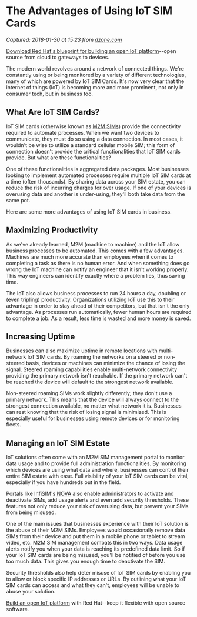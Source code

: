 # The Advantages of Using IoT SIM Cards

_Captured: 2018-01-30 at 15:23 from [dzone.com](https://dzone.com/articles/the-advantages-of-using-iot-sim-cards?edition=359097&utm_source=Zone%20Newsletter&utm_medium=email&utm_campaign=iot%202018-01-30)_

[Download Red Hat's blueprint for building an open IoT platform](https://dzone.com/go?i=250323&u=https%3A%2F%2Fwww.redhat.com%2Fen%2Fresources%2Fintelligent-systems-solution-internet-things)--open source from cloud to gateways to devices.

The modern world revolves around a network of connected things. We're constantly using or being monitored by a variety of different technologies, many of which are powered by IoT SIM Cards. It's now very clear that the internet of things (IoT) is becoming more and more prominent, not only in consumer tech, but in business too.

## What Are IoT SIM Cards?

IoT SIM cards (otherwise known as [M2M SIMs](https://www.infisim.com/m2m-sim-cards/)) provide the connectivity required to automate processes. When we want two devices to communicate, they must do so using a data connection. In most cases, it wouldn't be wise to utilize a standard cellular mobile SIM; this form of connection doesn't provide the critical functionalities that IoT SIM cards provide. But what are these functionalities?

One of these functionalities is aggregated data packages. Most businesses looking to implement automated processes require multiple IoT SIM cards at a time (often thousands). By sharing data across your SIM estate, you can reduce the risk of incurring charges for over usage. If one of your devices is overusing data and another is under-using, they'll both take data from the same pot.

Here are some more advantages of using IoT SIM cards in business.

## Maximizing Productivity

As we've already learned, M2M (machine to machine) and the IoT allow business processes to be automated. This comes with a few advantages. Machines are much more accurate than employees when it comes to completing a task as there is no human error. And when something does go wrong the IoT machine can notify an engineer that it isn't working properly. This way engineers can identify exactly where a problem lies, thus saving time.

The IoT also allows business processes to run 24 hours a day, doubling or (even tripling) productivity. Organizations utilizing IoT use this to their advantage in order to stay ahead of their competitors, but that isn't the only advantage. As processes run automatically, fewer human hours are required to complete a job. As a result, less time is wasted and more money is saved.

## Increasing Uptime

Businesses can also maximize uptime in remote locations with multi-network IoT SIM cards. By roaming the networks on a steered or non-steered basis, devices or machines can minimize the chance of losing the signal. Steered roaming capabilities enable multi-network connectivity providing the primary network isn't reachable. If the primary network can't be reached the device will default to the strongest network available.

Non-steered roaming SIMs work slightly differently; they don't use a primary network. This means that the device will always connect to the strongest connection available, no matter what network it is. Businesses can rest knowing that the risk of losing signal is minimized. This is especially useful for businesses using remote devices or for monitoring fleets.

## Managing an IoT SIM Estate

IoT solutions often come with an M2M SIM management portal to monitor data usage and to provide full administration functionalities. By monitoring which devices are using what data and where, businesses can control their entire SIM estate with ease. Full visibility of your IoT SIM cards can be vital, especially if you have hundreds out in the field.

Portals like InfiSIM's [NOVA](https://www.infisim.com/nova-m2m-sim-management/) also enable administrators to activate and deactivate SIMs, add usage alerts and even add security thresholds. These features not only reduce your risk of overusing data, but prevent your SIMs from being misused.

One of the main issues that businesses experience with their IoT solution is the abuse of their M2M SIMs. Employees would occasionally remove data SIMs from their device and put them in a mobile phone or tablet to stream video, etc. M2M SIM management combats this in two ways. Data usage alerts notify you when your data is reaching its predefined data limit. So if your IoT SIM cards are being misused, you'll be notified of before you use too much data. This gives you enough time to deactivate the SIM.

Security thresholds also help deter misuse of IoT SIM cards by enabling you to allow or block specific IP addresses or URLs. By outlining what your IoT SIM cards can access and what they can't, employees will be unable to abuse your solution.

[Build an open IoT platform](https://dzone.com/go?i=250322&u=https%3A%2F%2Fwww.redhat.com%2Fen%2Fresources%2Fintelligent-systems-solution-internet-things) with Red Hat--keep it flexible with open source software.
